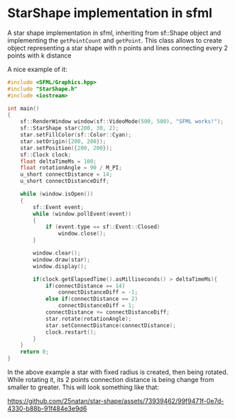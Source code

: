 # StarShape implementation in sfml
A star shape implementation in sfml, inheriting from sf::Shape object
and implementing the `getPointCount` and `getPoint`.
This class allows to create object representing a star shape with n points
and lines connecting every 2 points with k distance

A nice example of it:
```cpp
#include <SFML/Graphics.hpp>
#include "StarShape.h"
#include <iostream>

int main()
{
    sf::RenderWindow window(sf::VideoMode(500, 500), "SFML works!");
    sf::StarShape star(200, 30, 2);
    star.setFillColor(sf::Color::Cyan);
    star.setOrigin({200, 200});
    star.setPosition({200, 200});
    sf::Clock clock;
    float deltaTimeMs = 100;
    float rotationAngle = 90 / M_PI;
    u_short connectDistance = 14;
    u_short connectDistanceDiff;

    while (window.isOpen())
    {
        sf::Event event;
        while (window.pollEvent(event))
        {
            if (event.type == sf::Event::Closed)
                window.close();
        }

        window.clear();
        window.draw(star);
        window.display();

        if(clock.getElapsedTime().asMilliseconds() > deltaTimeMs){
            if(connectDistance == 14)
                connectDistanceDiff = -1;
            else if(connectDistance == 2)
                connectDistanceDiff = 1;
            connectDistance += connectDistanceDiff;
            star.rotate(rotationAngle);
            star.setConnectDistance(connectDistance);
            clock.restart();
        }
    }
    return 0;
}
```

In the above example a star with fixed radius is created, then being rotated.
While rotating it, its 2 points connection distance is being change from smaller to greater.
This will look something like that:

https://github.com/25natan/star-shape/assets/73939462/99f9471f-0e7d-4330-b88b-91f484e3e9d6




